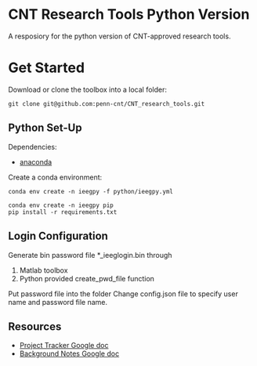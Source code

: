 # CNT Research Tools Python Version
A resposiory for the python version of CNT-approved research tools.  

# Get Started 

Download or clone the toolbox into a local folder:
```
git clone git@github.com:penn-cnt/CNT_research_tools.git
```


## Python Set-Up

Dependencies: 
* [anaconda](https://www.anaconda.com)

Create a conda environment:
```
conda env create -n ieegpy -f python/ieegpy.yml
```
```
conda env create -n ieegpy pip
pip install -r requirements.txt
```

## Login Configuration
Generate bin password file *_ieeglogin.bin through
1. Matlab toolbox
2. Python provided create_pwd_file function

Put password file into the folder
Change config.json file to specify user name and password file name.

## Resources
* [Project Tracker Google doc](https://docs.google.com/spreadsheets/d/12f-cCzB2J7W96jZzbJH7HKbWrivrUa2PKcRpQZsHXpM/edit?usp=sharing)
* [Background Notes Google doc](https://docs.google.com/document/d/17qalWwt5yb7NOVwob53GO_U_6H2GWmNjsN_aptjJoSw/edit?usp=sharing)
